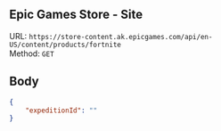 ## Epic Games Store - Site

URL: `https://store-content.ak.epicgames.com/api/en-US/content/products/fortnite`\
Method: `GET`

## Body
```json
{
    "expeditionId": ""
}
```
